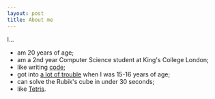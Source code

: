 ```yaml
---
layout: post
title: About me
---
```


I...

* am 20 years of age;
* am a 2nd year Computer Science student at King's College London;
* like writing [code](https://github.com/musalbas);
* got into [a lot of trouble](https://en.wikipedia.org/wiki/Mustafa_Al-Bassam) when I was 15-16 years of age;
* can solve the Rubik's cube in under 30 seconds;
* like [Tetris](http://www.tetrisfriends.com/users/profile.php?id=4874381).
